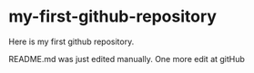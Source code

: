 # my-first-github-repository
Here is my first github repository.

README.md was just edited manually. One more edit at gitHub
